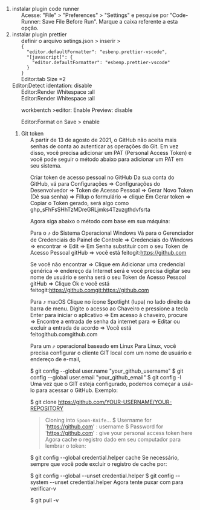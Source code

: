 <ol>

<li>instalar plugin code runner 
<ol>
Acesse: "File" > "Preferences" > "Settings" e pesquise por "Code-Runner: Save File Before Run". Marque a caixa referente a esta opção.
</ol>
</li>
<li>instalar plugin prettier
<ol>
definir o arquivo setings.json > inserir >
<code>
{
  "editor.defaultFormatter": "esbenp.prettier-vscode",
  "[javascript]": {
    "editor.defaultFormatter": "esbenp.prettier-vscode"
  }
}
</code>

</ol>

<ol>
Editor:tab Size =2
</ol>
Editor:Detect identation: disable
<ol>
Editor:Render Whitespace :all
</ol>

<ol>
Editor:Render Whitespace :all
</ol>

<ol>

workbentch >editor: Enable Preview: disable

</ol>
<ol>
Editor:Format on Save > enable
</ol>

</li>
<ol>
<li>Git token
<ol>
A partir de 13 de agosto de 2021, o GitHub não aceita mais senhas de conta ao autenticar as operações do Git. Em vez disso, você precisa adicionar um PAT (Personal Access Token) e você pode seguir o método abaixo para adicionar um PAT em seu sistema.

Criar token de acesso pessoal no GitHub
Da sua conta do GitHub, vá para Configurações => Configurações do Desenvolvedor => Token de Acesso Pessoal => Gerar Novo Token (Dê sua senha) => Fillup o formulário => clique Em Gerar token => Copiar o Token gerado, será algo como ghp_sFhFsSHhTzMDreGRLjmks4Tzuzgthdvfsrta

Agora siga abaixo o método com base em sua máquina:

Para o ⤴ do Sistema Operacional Windows
Vá para o Gerenciador de Credenciais do Painel de Controle => Credenciais do Windows => encontrar => Edit => Em Senha substituir com o seu Token de Acesso Pessoal gitHub => você está feitogit:https://github.com

Se você não encontrar => Clique em Adicionar uma credencial genérica => endereço da Internet será e você precisa digitar seu nome de usuário e senha será o seu Token de Acesso Pessoal gitHub => Clique Ok e você está feitogit:https://github.comgit:https://github.com

Para ⤴ macOS
Clique no ícone Spotlight (lupa) no lado direito da barra de menu. Digite o acesso ao Chaveiro e pressione a tecla Enter para iniciar o aplicativo => Em acesso à chaveiro, procure => Encontre a entrada de senha da internet para => Editar ou excluir a entrada de acordo => Você está feitogithub.comgithub.com

Para um ⤴ operacional baseado em Linux
Para Linux, você precisa configurar o cliente GIT local com um nome de usuário e endereço de e-mail,

$ git config --global user.name "your_github_username"
$ git config --global user.email "your_github_email"
$ git config -l
Uma vez que o GIT esteja configurado, podemos começar a usá-lo para acessar o GitHub. Exemplo:

$ git clone https://github.com/YOUR-USERNAME/YOUR-REPOSITORY

> Cloning into `Spoon-Knife`...
> $ Username for 'https://github.com' : username
> $ Password for 'https://github.com' : give your personal access token here
> Agora cache o registro dado em seu computador para lembrar o token:

$ git config --global credential.helper cache
Se necessário, sempre que você pode excluir o registro de cache por:

$ git config --global --unset credential.helper
$ git config --system --unset credential.helper
Agora tente puxar com para verificar-v

$ git pull -v

</ol>

</li>

</ol>

</ol>
